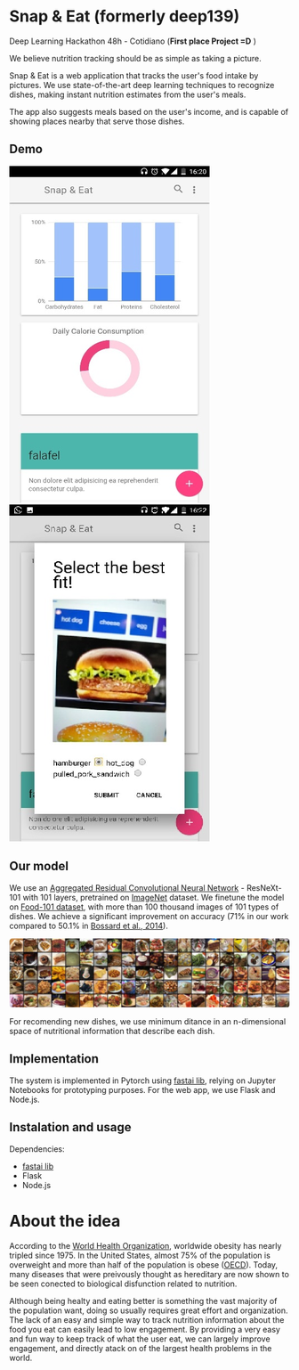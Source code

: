 # Snap & Eat (formerly deep139)
Deep Learning Hackathon 48h - Cotidiano (**First place Project =D** )

We believe nutrition tracking should be as simple as taking a picture.

Snap & Eat is a web application that tracks the user's food intake by pictures. We use state-of-the-art deep learning techniques to recognize dishes, making instant nutrition estimates from the user's meals.

The app also suggests meals based on the user's income, and is capable of showing places nearby that serve those dishes.

## Demo

![test](data/readme-imgs/app_homescreen.jpg) 
![test](data/readme-imgs/food_prediction.jpg)  

## Our model

We use an [Aggregated Residual Convolutional Neural Network](https://arxiv.org/abs/1611.05431) - ResNeXt-101 with 101 layers, pretrained on [ImageNet](http://www.image-net.org/) dataset. We finetune the model on [Food-101 dataset](https://www.vision.ee.ethz.ch/datasets_extra/food-101/), with more than 100 thousand images of 101 types of dishes. We achieve a significant improvement on accuracy (71% in our work compared to 50.1% in [Bossard et al., 2014](http://www.vision.ee.ethz.ch/~lbossard/bossard_eccv14_food-101.pdf)).

![test](data/readme-imgs/food101dataset.png) 

For recomending new dishes, we use minimum ditance in an n-dimensional space of nutritional information that describe each dish.

## Implementation

The system is implemented in Pytorch using [fastai lib](https://github.com/fastai/fastai), relying on Jupyter Notebooks for prototyping purposes. For the web app, we use Flask and Node.js.

## Instalation and usage

Dependencies:

- [fastai lib](https://github.com/fastai/fastai)
- Flask
- Node.js

# About the idea

According to the [World Health Organization](http://www.who.int/en/), worldwide obesity has nearly tripled since 1975. In the United States, almost 75% of the population is overweight and more than half of the population is obese ([OECD](http://www.oecd.org/)). Today, many diseases that were preivously thought as hereditary are now shown to be seen conected to biological disfunction related to nutrition.

Although being healty and eating better is something the vast majority of the population want, doing so usually requires great effort and organization. The lack of an easy and simple way to track nutrition information about the food you eat can easily lead to low engagement. By providing a very easy and fun way to keep track of what the user eat, we can largely improve engagement, and directly atack on of the largest health problems in the world.